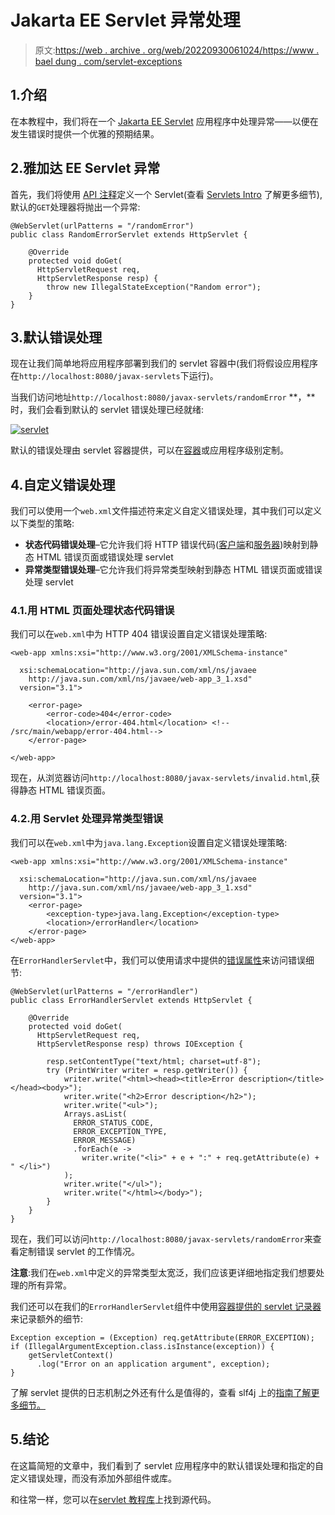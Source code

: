 # Jakarta EE Servlet 异常处理

> 原文:[https://web . archive . org/web/20220930061024/https://www . bael dung . com/servlet-exceptions](https://web.archive.org/web/20220930061024/https://www.baeldung.com/servlet-exceptions)

## 1.介绍

在本教程中，我们将在一个 [Jakarta EE Servlet](/web/20220627085836/https://www.baeldung.com/intro-to-servlets) 应用程序中处理异常——以便在发生错误时提供一个优雅的预期结果。

## 2.雅加达 EE Servlet 异常

首先，我们将使用 [API 注释](https://web.archive.org/web/20220627085836/https://tomcat.apache.org/tomcat-9.0-doc/servletapi/index.html)定义一个 Servlet(查看 [Servlets Intro](/web/20220627085836/https://www.baeldung.com/intro-to-servlets) 了解更多细节),默认的`GET`处理器将抛出一个异常:

```
@WebServlet(urlPatterns = "/randomError")
public class RandomErrorServlet extends HttpServlet {

    @Override
    protected void doGet(
      HttpServletRequest req, 
      HttpServletResponse resp) {
        throw new IllegalStateException("Random error");
    }
}
```

## 3.默认错误处理

现在让我们简单地将应用程序部署到我们的 servlet 容器中(我们将假设应用程序在`http://localhost:8080/javax-servlets`下运行)。

当我们访问地址`http://localhost:8080/javax-servlets/randomError` **，**时，我们会看到默认的 servlet 错误处理已经就绪:

[![servlet](img/6147298711f559ceb714c80f2ef1bae0.png)](/web/20220627085836/https://www.baeldung.com/wp-content/uploads/2018/06/servlet.png)

默认的错误处理由 servlet 容器提供，可以在[容器](https://web.archive.org/web/20220627085836/https://tomcat.apache.org/tomcat-7.0-doc/config/valve.html#Error_Report_Valve)或应用程序级别定制。

## 4.自定义错误处理

我们可以使用一个`web.xml`文件描述符来定义自定义错误处理，其中我们可以定义以下类型的策略:

*   **状态代码错误处理**–它允许我们将 HTTP 错误代码([客户端](https://web.archive.org/web/20220627085836/https://en.wikipedia.org/wiki/List_of_HTTP_status_codes#4xx_Client_errors)和[服务器](https://web.archive.org/web/20220627085836/https://en.wikipedia.org/wiki/List_of_HTTP_status_codes#5xx_Server_errors))映射到静态 HTML 错误页面或错误处理 servlet
*   **异常类型错误处理**–它允许我们将异常类型映射到静态 HTML 错误页面或错误处理 servlet

### 4.1.用 HTML 页面处理状态代码错误

我们可以在`web.xml`中为 HTTP 404 错误设置自定义错误处理策略:

```
<web-app xmlns:xsi="http://www.w3.org/2001/XMLSchema-instance" 

  xsi:schemaLocation="http://java.sun.com/xml/ns/javaee 
    http://java.sun.com/xml/ns/javaee/web-app_3_1.xsd"
  version="3.1">

    <error-page>
        <error-code>404</error-code>
        <location>/error-404.html</location> <!-- /src/main/webapp/error-404.html-->
    </error-page>

</web-app> 
```

现在，从浏览器访问`http://localhost:8080/javax-servlets/invalid.html`,获得静态 HTML 错误页面。

### 4.2.用 Servlet 处理异常类型错误

我们可以在`web.xml`中为`java.lang.Exception`设置自定义错误处理策略:

```
<web-app xmlns:xsi="http://www.w3.org/2001/XMLSchema-instance" 

  xsi:schemaLocation="http://java.sun.com/xml/ns/javaee 
    http://java.sun.com/xml/ns/javaee/web-app_3_1.xsd"
  version="3.1">
    <error-page> 
        <exception-type>java.lang.Exception</exception-type> 
        <location>/errorHandler</location> 
    </error-page>
</web-app>
```

在`ErrorHandlerServlet`中，我们可以使用请求中提供的[错误属性](https://web.archive.org/web/20220627085836/https://tomcat.apache.org/tomcat-7.0-doc/servletapi/constant-values.html)来访问错误细节:

```
@WebServlet(urlPatterns = "/errorHandler")
public class ErrorHandlerServlet extends HttpServlet {

    @Override
    protected void doGet(
      HttpServletRequest req, 
      HttpServletResponse resp) throws IOException {

        resp.setContentType("text/html; charset=utf-8");
        try (PrintWriter writer = resp.getWriter()) {
            writer.write("<html><head><title>Error description</title></head><body>");
            writer.write("<h2>Error description</h2>");
            writer.write("<ul>");
            Arrays.asList(
              ERROR_STATUS_CODE, 
              ERROR_EXCEPTION_TYPE, 
              ERROR_MESSAGE)
              .forEach(e ->
                writer.write("<li>" + e + ":" + req.getAttribute(e) + " </li>")
            );
            writer.write("</ul>");
            writer.write("</html></body>");
        }
    }
} 
```

现在，我们可以访问`http://localhost:8080/javax-servlets/randomError`来查看定制错误 servlet 的工作情况。

**注意**:我们在`web.xml`中定义的异常类型太宽泛，我们应该更详细地指定我们想要处理的所有异常。

我们还可以在我们的`ErrorHandlerServlet`组件中使用[容器提供的 servlet 记录器](https://web.archive.org/web/20220627085836/https://javaee.github.io/javaee-spec/javadocs/javax/servlet/ServletContext.html#log-java.lang.String-)来记录额外的细节:

```
Exception exception = (Exception) req.getAttribute(ERROR_EXCEPTION);
if (IllegalArgumentException.class.isInstance(exception)) {
    getServletContext()
      .log("Error on an application argument", exception);
}
```

了解 servlet 提供的日志机制之外还有什么是值得的，查看 slf4j 上的[指南了解更多细节。](/web/20220627085836/https://www.baeldung.com/slf4j-with-log4j2-logback)

## 5.结论

在这篇简短的文章中，我们看到了 servlet 应用程序中的默认错误处理和指定的自定义错误处理，而没有添加外部组件或库。

和往常一样，您可以在[servlet 教程库](https://web.archive.org/web/20220627085836/https://github.com/eugenp/tutorials/tree/master/javax-servlets)上找到源代码。